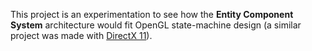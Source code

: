 This project is an experimentation to see how the **Entity Component System** architecture would fit OpenGL state-machine design (a similar project was made with [DirectX 11](https://www.guillaumehaerinck.com/#/project-detail/dx11-playground)).
